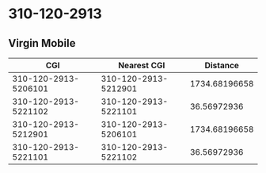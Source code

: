 # 310-120-2913
## Virgin Mobile


| CGI | Nearest CGI | Distance |
|-----|-------------|----------|
| 310-120-2913-5206101 | 310-120-2913-5212901 | 1734.68196658 |
| 310-120-2913-5221102 | 310-120-2913-5221101 | 36.56972936 |
| 310-120-2913-5212901 | 310-120-2913-5206101 | 1734.68196658 |
| 310-120-2913-5221101 | 310-120-2913-5221102 | 36.56972936 |
